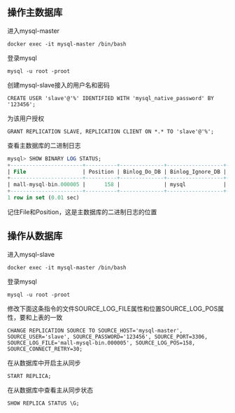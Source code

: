 ## 操作主数据库
进入mysql-master

`docker exec -it mysql-master /bin/bash`

登录mysql

`mysql -u root -proot`

创建mysql-slave接入的用户名和密码

`CREATE USER 'slave'@'%' IDENTIFIED WITH 'mysql_native_password' BY '123456';`

为该用户授权

`GRANT REPLICATION SLAVE, REPLICATION CLIENT ON *.* TO 'slave'@'%';`

查看主数据库的二进制日志
```sql
mysql> SHOW BINARY LOG STATUS;
+-----------------------+----------+--------------+------------------+-------------------+
| File                  | Position | Binlog_Do_DB | Binlog_Ignore_DB | Executed_Gtid_Set |
+-----------------------+----------+--------------+------------------+-------------------+
| mall-mysql-bin.000005 |      158 |              | mysql            |                   |
+-----------------------+----------+--------------+------------------+-------------------+
1 row in set (0.01 sec)
```

记住File和Position，这是主数据库的二进制日志的位置


## 操作从数据库

进入mysql-slave

`docker exec -it mysql-master /bin/bash`

登录mysql

`mysql -u root -proot`

修改下面这条指令的文件SOURCE_LOG_FILE属性和位置SOURCE_LOG_POS属性，要和上表的一致

`CHANGE REPLICATION SOURCE TO SOURCE_HOST='mysql-master', SOURCE_USER='slave', SOURCE_PASSWORD='123456', SOURCE_PORT=3306, SOURCE_LOG_FILE='mall-mysql-bin.000005', SOURCE_LOG_POS=158, SOURCE_CONNECT_RETRY=30;`

在从数据库中开启主从同步

`START REPLICA;`

在从数据库中查看主从同步状态

`SHOW REPLICA STATUS \G;`

